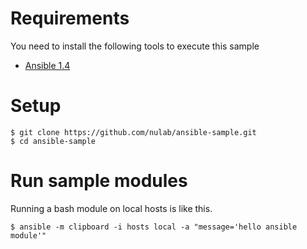 # Requirements

You need to install the following tools to execute this sample

* [Ansible 1.4](http://www.ansibleworks.com/docs/intro_getting_started.html)

# Setup

```
$ git clone https://github.com/nulab/ansible-sample.git
$ cd ansible-sample
```


# Run sample modules

Running a bash module on local hosts is like this.
```
$ ansible -m clipboard -i hosts local -a "message='hello ansible module'"
```
